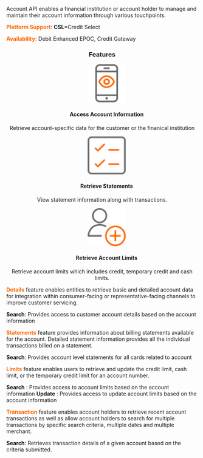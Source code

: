  
Account API enables a financial institution or account holder to manage and maintain their account information through various touchpoints.

**<span style="color:#ff6600;">Platform Support</span>**: **CSL**=Credit Select 


**<span style="color:#ff6600;">Availability:</span>** Debit Enhanced EPOC, Credit Gateway

### <p style="text-align: center;">Features</p>

<style>
.col-md-4 ul li {
    list-style: none;
}
</style>

<div class="row" style="text-align:center;" markdown=1>
<div class="col-md-4" markdown=1>

*   ![](assets/images/access-account-information.png)
    
    #### Access Account Information
    
   Retrieve account-specific data for the customer or the finanical institution

</div>
<div class="col-md-4" markdown=1>

*   ![](assets/images/retrieve-statements.png)

    #### Retrieve Statements
    
   View statement information along with transactions.

</div>
<div class="col-md-4" markdown=1>

*   ![](assets/images/retrieve-account-limits.png)
    
    #### Retrieve Account Limits
    
   Retrieve account limits which includes credit, temporary credit and cash limits.
    
</div>
</div>






**<span style="color:#ff6600;">Details</span>** feature enables entities to retrieve basic and detailed account data for integration within consumer-facing or representative-facing channels to improve customer servicing.

**Search**: Provides access to customer account details based on the account information
 

**<span style="color:#ff6600;">Statements</span>** feature provides information about billing statements available for the account. Detailed statement information provides all the individual transactions billed on a statement. 

**Search**:  Provides account level statements for all cards related to account
              

**<span style="color:#ff6600;">Limits</span>** feature enables  users to retrieve and update the credit limit, cash limit, or the temporary credit limit for an account number.

**Search** : Provides access to account limits based on the account information
**Update** : Provides access to update account limits based on the account information
 

**<span style="color:#ff6600;">Transaction</span>** feature enables account holders to retrieve recent account transactions  as well as allow account holders to search for multiple transactions by specific search criteria, multiple dates and multiple merchant.

**Search**: Retrieves transaction details of a given account based on the criteria submitted. 
